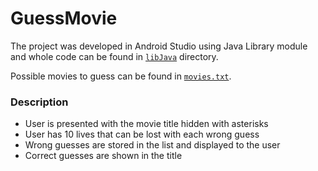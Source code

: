 # GuessMovie

The project was developed in Android Studio using Java Library module and whole code can be found in [`libJava`](libJava/src/main/java/com/alensalihbasic/lib/GuessMovie.java) directory.

Possible movies to guess can be found in [`movies.txt`](movies.txt).

### Description

- User is presented with the movie title hidden with asterisks
- User has 10 lives that can be lost with each wrong guess
- Wrong guesses are stored in the list and displayed to the user
- Correct guesses are shown in the title
